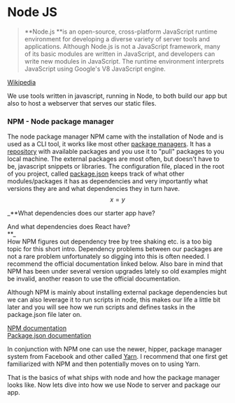 # Node JS

> **Node.js **is an open-source, cross-platform JavaScript runtime environment for developing a diverse variety of server tools and applications. Although Node.js is not a JavaScript framework, many of its basic modules are written in JavaScript, and developers can write new modules in JavaScript. The runtime environment interprets JavaScript using Google's V8 JavaScript engine.

[Wikipedia](https://en.wikipedia.org/wiki/Node.js)

We use tools written in javascript, running in Node, to both build our app but also to host a webserver that serves our static files.

### NPM - Node package manager

The node package manager NPM came with the installation of Node and is used as a CLI tool, it works like most other [package managers](https://en.wikipedia.org/wiki/Package_manager). It has a [repository](https://www.npmjs.com/) with available packages and you use it to "pull" packages to you local machine. The external packages are most often, but doesn't have to be, javascript snippets or libraries. The configuration file, placed in the root of you project, called [package.json](https://raw.githubusercontent.com/Psvensso/react-starter/master/package.json) keeps track of what other modules/packages it has as dependencies and very importantly what versions they are and what dependencies they in turn have. $$x = y$$  


_**What dependencies does our starter app have?   
And what dependencies does React have?  
**_  
How NPM figures out dependency tree by tree shaking etc. is a too big topic for this short intro. Dependency problems between our packages are not a rare problem unfortunately so digging into this is often needed. I recommend the official documentation linked below. Also bare in mind that NPM has been under several version upgrades lately so old examples might be invalid, another reason to use the official documentation.

Although NPM is mainly about installing external package dependencies but we can also leverage it to run scripts in node, this makes our life a little bit later and you will see how we run scripts and defines tasks in the package.json file later on.

[NPM documentation](https://docs.npmjs.com/getting-started)  
[Package.json documentation](https://docs.npmjs.com/files/package.json)

In conjunction with NPM one can use the newer, hipper, package manager system from Facebook and other called [Yarn](https://yarnpkg.com). I recommend that one first get familiarized with NPM and then potentially moves on to using Yarn.

  
That is the basics of what ships with node and how the package manager looks like. Now lets dive into how we use Node to server and package our app.





